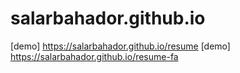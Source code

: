 # salarbahador.github.io

[demo] https://salarbahador.github.io/resume
[demo] https://salarbahador.github.io/resume-fa
